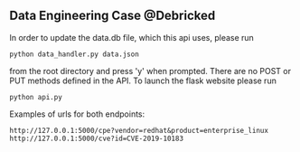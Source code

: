 ## Data Engineering Case @Debricked

In order to update the data.db file, which this api uses, please run
	
	python data_handler.py data.json

from the root directory and press 'y' when prompted. There are no POST or PUT methods defined 
in the API. To launch the flask website please run 

	python api.py

Examples of urls for both endpoints: 

	http://127.0.0.1:5000/cpe?vendor=redhat&product=enterprise_linux
	http://127.0.0.1:5000/cve?id=CVE-2019-10183